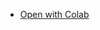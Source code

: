 - [Open with Colab](https://colab.research.google.com/github/y24m007Y/comment_svm/blob/master/Y210168test.ipynb)
